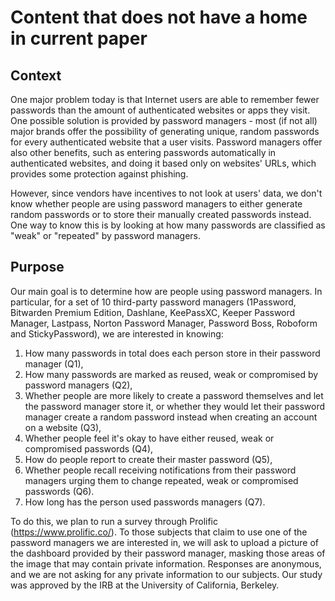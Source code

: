 # Content that does not have a home in current paper

## Context
One major problem today is that Internet users are able to remember fewer passwords than the amount of authenticated websites or apps they visit. One possible solution is provided by password managers - most (if not all) major brands offer the possibility of generating unique, random passwords for every authenticated website that a user visits. Password managers offer also other benefits, such as entering passwords automatically in authenticated websites, and doing it based only on websites' URLs, which provides some protection against phishing.

However, since vendors have incentives to not look at users' data, we don't know whether people are using password managers to either generate random passwords or to store their manually created passwords instead. One way to know this is by looking at how many passwords are classified as "weak" or "repeated" by password managers.

## Purpose
Our main goal is to determine how are people using password managers. In particular, for a set of 10 third-party password managers (1Password, Bitwarden Premium Edition, Dashlane, KeePassXC, Keeper Password Manager, Lastpass, Norton Password Manager, Password Boss, Roboform and StickyPassword), we are interested in knowing:

1. How many passwords in total does each person store in their password manager (Q1),
2. How many passwords are marked as reused, weak or compromised by password managers (Q2),
3. Whether people are more likely to create a password themselves and let the password manager store it, or whether they would let their password manager create a random password instead when creating an account on a website (Q3),
4. Whether people feel it's okay to have either reused, weak or compromised passwords (Q4),
5. How do people report to create their master password (Q5),
6. Whether people recall receiving notifications from their password managers urging them to change repeated, weak or compromised passwords (Q6).
7. How long has the person used passwords managers (Q7).

To do this, we plan to run a survey through Prolific (https://www.prolific.co/). To those subjects that claim to use one of the password managers we are interested in, we will ask to upload a picture of the dashboard provided by their password manager, masking those areas of the image that may contain private information. Responses are anonymous, and we are not asking for any private information to our subjects. Our study was approved by the IRB at the University of California, Berkeley.
